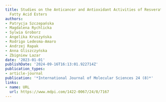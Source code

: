 ```yaml
---
title: Studies on the Anticancer and Antioxidant Activities of Resveratrol and Long-Chain
  Fatty Acid Esters
authors:
- Patrycja Szczepańska
- Magdalena Rychlicka
- Sylwia Groborz
- Angelika Kruszyńska
- Rodrigo Ledesma-Amaro
- Andrzej Rapak
- Anna Gliszczyńska
- Zbigniew Lazar
date: '2023-01-01'
publishDate: '2024-09-16T16:13:01.922714Z'
publication_types:
- article-journal
publication: '*International Journal of Molecular Sciences 24 (8)*'
links:
- name: URL
  url: https://www.mdpi.com/1422-0067/24/8/7167
---
```

